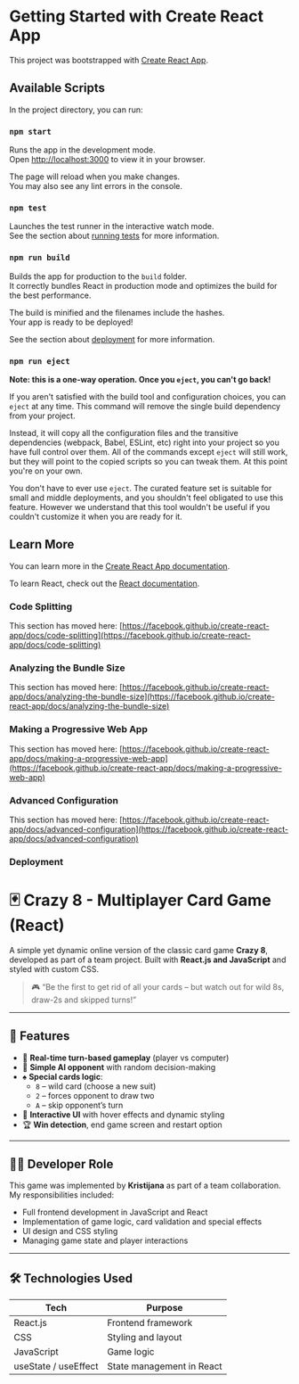 # Getting Started with Create React App

This project was bootstrapped with [Create React App](https://github.com/facebook/create-react-app).

## Available Scripts

In the project directory, you can run:

### `npm start`

Runs the app in the development mode.\
Open [http://localhost:3000](http://localhost:3000) to view it in your browser.

The page will reload when you make changes.\
You may also see any lint errors in the console.

### `npm test`

Launches the test runner in the interactive watch mode.\
See the section about [running tests](https://facebook.github.io/create-react-app/docs/running-tests) for more information.

### `npm run build`

Builds the app for production to the `build` folder.\
It correctly bundles React in production mode and optimizes the build for the best performance.

The build is minified and the filenames include the hashes.\
Your app is ready to be deployed!

See the section about [deployment](https://facebook.github.io/create-react-app/docs/deployment) for more information.

### `npm run eject`

**Note: this is a one-way operation. Once you `eject`, you can't go back!**

If you aren't satisfied with the build tool and configuration choices, you can `eject` at any time. This command will remove the single build dependency from your project.

Instead, it will copy all the configuration files and the transitive dependencies (webpack, Babel, ESLint, etc) right into your project so you have full control over them. All of the commands except `eject` will still work, but they will point to the copied scripts so you can tweak them. At this point you're on your own.

You don't have to ever use `eject`. The curated feature set is suitable for small and middle deployments, and you shouldn't feel obligated to use this feature. However we understand that this tool wouldn't be useful if you couldn't customize it when you are ready for it.

## Learn More

You can learn more in the [Create React App documentation](https://facebook.github.io/create-react-app/docs/getting-started).

To learn React, check out the [React documentation](https://reactjs.org/).

### Code Splitting

This section has moved here: [https://facebook.github.io/create-react-app/docs/code-splitting](https://facebook.github.io/create-react-app/docs/code-splitting)

### Analyzing the Bundle Size

This section has moved here: [https://facebook.github.io/create-react-app/docs/analyzing-the-bundle-size](https://facebook.github.io/create-react-app/docs/analyzing-the-bundle-size)

### Making a Progressive Web App

This section has moved here: [https://facebook.github.io/create-react-app/docs/making-a-progressive-web-app](https://facebook.github.io/create-react-app/docs/making-a-progressive-web-app)

### Advanced Configuration

This section has moved here: [https://facebook.github.io/create-react-app/docs/advanced-configuration](https://facebook.github.io/create-react-app/docs/advanced-configuration)

### Deployment




# 🃏 Crazy 8 - Multiplayer Card Game (React)

A simple yet dynamic online version of the classic card game **Crazy 8**, developed as part of a team project. Built with **React.js and JavaScript** and styled with custom CSS.

> 🎮 “Be the first to get rid of all your cards – but watch out for wild 8s, draw-2s and skipped turns!”

---

## 🚀 Features

- 🔄 **Real-time turn-based gameplay** (player vs computer)
- 🧠 **Simple AI opponent** with random decision-making
- ♠️ **Special cards logic**: 
  - `8` – wild card (choose a new suit)
  - `2` – forces opponent to draw two
  - `A` – skip opponent’s turn
- 🎨 **Interactive UI** with hover effects and dynamic styling
- 🏆 **Win detection**, end game screen and restart option

---

## 👩‍💻 Developer Role

This game was implemented by **Kristijana** as part of a team collaboration.  
My responsibilities included:
- Full frontend development in JavaScript and React
- Implementation of game logic, card validation and special effects
- UI design and CSS styling
- Managing game state and player interactions

---

## 🛠️ Technologies Used

| Tech        | Purpose                        |
|-------------|--------------------------------|
| React.js    | Frontend framework             |
| CSS         | Styling and layout             |
| JavaScript  | Game logic                     |
| useState / useEffect | State management in React |


